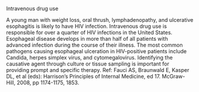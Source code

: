 Intravenous drug use

A young man with weight loss, oral thrush, lymphadenopathy, and ulcerative esophagitis is likely to have HIV infection. Intravenous drug use is responsible for over a quarter of HIV infections in the United States. Esophageal disease develops in more than half of all patients with advanced infection during the course of their illness. The most common pathogens causing esophageal ulceration in HIV-positive patients include Candida, herpes simplex virus, and cytomegalovirus. Identifying the causative agent through culture or tissue sampling is important for providing prompt and specific therapy.
Ref: Fauci AS, Braunwald E, Kasper DL, et al (eds): Harrison’s Principles of Internal Medicine, ed 17. McGraw-Hill, 2008, pp 1174-1175, 1853.